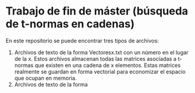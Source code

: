 # Trabajo de fin de máster (búsqueda de t-normas en cadenas)
En este repositorio se puede encontrar tres tipos de archivos:
1. Archivos de texto de la forma Vectoresx.txt con un número en el lugar de la x. Estos archivos almacenan todas las matrices asociadas a t-normas que existen en una cadena de x elementos. Estas matrices realmente se guardan en forma vectorial para economizar el espacio que ocupan en memoria.
2. Archivos de texto de la forma
